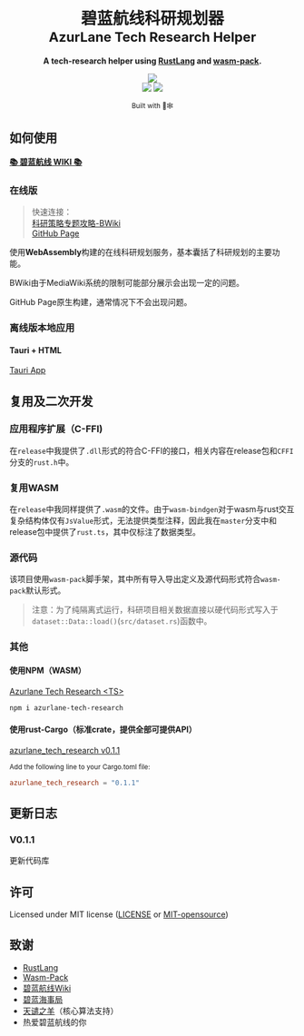 <div align="center">

  <h1>碧蓝航线科研规划器<br><sub>AzurLane Tech Research Helper</sub></h1>

  <strong>A tech-research helper using <a href="https://www.rust-lang.org/">RustLang</a> and <a href="https://github.com/rustwasm/wasm-pack">wasm-pack</a>.</strong>

  <p>
    <a href="https://space.bilibili.com/526159315"><img src="https://img.shields.io/badge/Author-%E7%BB%9F%E5%90%88%E9%83%A825000mm%E8%A3%85%E7%94%B2%E9%99%84%E7%94%B2(526159315)-blue"></a><br>
    <a href="https://www.npmjs.com/package/azurlane-tech-research"><img src="https://img.shields.io/badge/NPM-azurlane--tech--research-orange"></img></a>
    <a href="https://crates.io/crates/azurlane_tech_research"><img src="https://img.shields.io/badge/Crates.IO-azurlane--tech--research-yellow"></a>
  </p>

  <sub>Built with 🦀🕸</sub>
</div>

## 如何使用

[**📚 碧蓝航线 WIKI 📚**][azurlane-bwiki]

### 在线版

> 快速连接：  
> [科研策略专题攻略-BWiki][azurlane-bwiki-res]  
> [GitHub Page][github-page-res]

使用**WebAssembly**构建的在线科研规划服务，基本囊括了科研规划的主要功能。

BWiki由于MediaWiki系统的限制可能部分展示会出现一定的问题。

GitHub Page原生构建，通常情况下不会出现问题。

[github-page-res]: https://embers-of-the-fire.github.io/techresearch/techresearch.html
[azurlane-bwiki-res]: https://wiki.biligame.com/blhx/科研策略专题攻略
[azurlane-bwiki]: https://wiki.biligame.com/blhx/

### 离线版本地应用

#### Tauri + HTML

[Tauri App][tauriapp]

[tauriapp]: https://github.com/Embers-of-the-Fire/Azurlane-techreseach-helper-tauri

## 复用及二次开发

### 应用程序扩展（C-FFI)

在`release`中我提供了`.dll`形式的符合C-FFI的接口，相关内容在release包和`CFFI`分支的`rust.h`中。

### 复用WASM

在`release`中我同样提供了`.wasm`的文件。由于`wasm-bindgen`对于wasm与rust交互复杂结构体仅有`JsValue`形式，无法提供类型注释，因此我在`master`分支中和release包中提供了`rust.ts`，其中仅标注了数据类型。

### 源代码

该项目使用`wasm-pack`脚手架，其中所有导入导出定义及源代码形式符合`wasm-pack`默认形式。
> 注意：为了纯隔离式运行，科研项目相关数据直接以硬代码形式写入于`dataset::Data::load()`(`src/dataset.rs`)函数中。

### 其他

#### 使用NPM（WASM）

[Azurlane Tech Research &lt;TS&gt;](https://www.npmjs.com/package/azurlane-tech-research)

```bash
npm i azurlane-tech-research
```

#### 使用rust-Cargo（标准crate，提供全部可提供API）

[azurlane_tech_research v0.1.1](https://crates.io/crates/azurlane_tech_research)

<sup>Add the following line to your Cargo.toml file:</sup>
```toml
azurlane_tech_research = "0.1.1"
```

## 更新日志

### V0.1.1

更新代码库

## 许可

Licensed under MIT license ([LICENSE](LICENSE) or [MIT-opensource](http://opensource.org/licenses/MIT))

## 致谢

- [RustLang](https://www.rust-lang.org/)
- [Wasm-Pack](https://github.com/rustwasm/wasm-pack)
- [碧蓝航线Wiki](https://wiki.biligame.com/blhx/)
- [碧蓝海事局](https://space.bilibili.com/205889201)
- [天谴之羊](https://space.bilibili.com/337285187/)（核心算法支持）
- 热爱碧蓝航线的你
